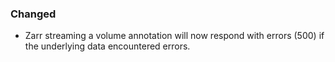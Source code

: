 ### Changed
- Zarr streaming a volume annotation will now respond with errors (500) if the underlying data encountered errors.
